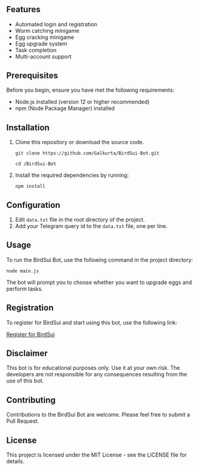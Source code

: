 # 
## Features

- Automated login and registration
- Worm catching minigame
- Egg cracking minigame
- Egg upgrade system
- Task completion
- Multi-account support

## Prerequisites

Before you begin, ensure you have met the following requirements:

- Node.js installed (version 12 or higher recommended)
- npm (Node Package Manager) installed

## Installation

1. Clone this repository or download the source code.
   ```
   git clone https://github.com/Galkurta/BirdSui-Bot.git
   ```
   ```
   cd /BirdSui-Bot
   ```
2. Install the required dependencies by running:

   ```
   npm install
   ```

## Configuration

1. Edit `data.txt` file in the root directory of the project.
2. Add your Telegram query id to the `data.txt` file, one per line.

## Usage

To run the BirdSui Bot, use the following command in the project directory:

```
node main.js
```

The bot will prompt you to choose whether you want to upgrade eggs and perform tasks.

## Registration

To register for BirdSui and start using this bot, use the following link:

[Register for BirdSui](https://t.me/birdx2_bot/birdx?startapp=1053810898)

## Disclaimer

This bot is for educational purposes only. Use it at your own risk. The developers are not responsible for any consequences resulting from the use of this bot.

## Contributing

Contributions to the BirdSui Bot are welcome. Please feel free to submit a Pull Request.

## License

This project is licensed under the MIT License - see the LICENSE file for details.
